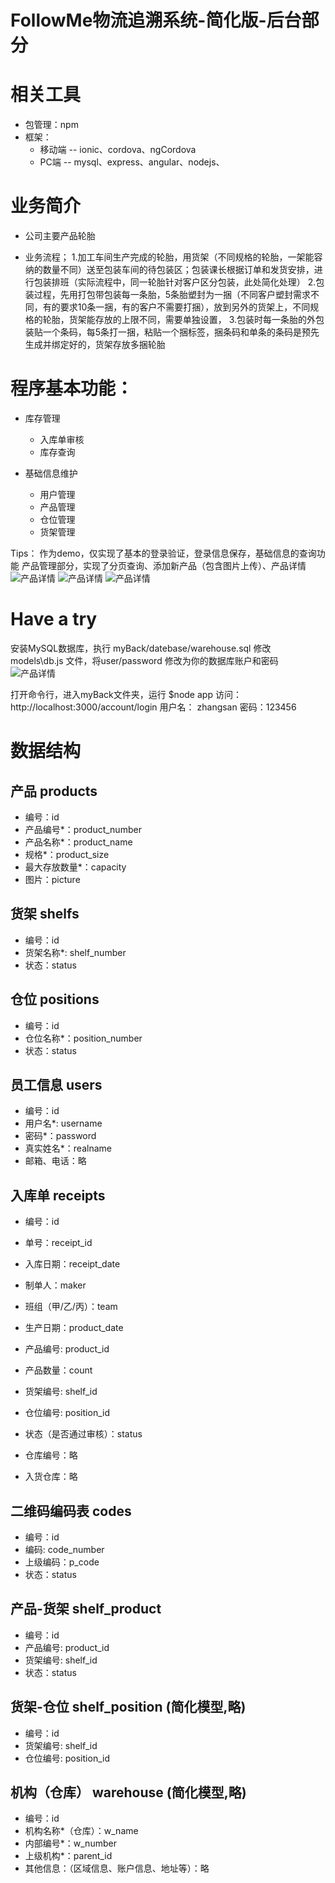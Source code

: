 # FollowMe物流追溯系统-简化版-后台部分

# 相关工具

- 包管理：npm
- 框架：
  + 移动端 -- ionic、cordova、ngCordova
  + PC端   -- mysql、express、angular、nodejs、

# 业务简介

- 公司主要产品轮胎

- 业务流程；
	1.加工车间生产完成的轮胎，用货架（不同规格的轮胎，一架能容纳的数量不同）送至包装车间的待包装区；包装课长根据订单和发货安排，进行包装排班（实际流程中，同一轮胎针对客户区分包装，此处简化处理）
	2.包装过程，先用打包带包装每一条胎，5条胎塑封为一捆（不同客户塑封需求不同，有的要求10条一捆，有的客户不需要打捆），放到另外的货架上，不同规格的轮胎，货架能存放的上限不同，需要单独设置，
	3.包装时每一条胎的外包装贴一个条码，每5条打一捆，粘贴一个捆标签，捆条码和单条的条码是预先生成并绑定好的，货架存放多捆轮胎

# 程序基本功能：

- 库存管理
  + 入库单审核
  + 库存查询

- 基础信息维护
  + 用户管理
  + 产品管理
  + 仓位管理
  + 货架管理

Tips：
作为demo，仅实现了基本的登录验证，登录信息保存，基础信息的查询功能
产品管理部分，实现了分页查询、添加新产品（包含图片上传）、产品详情
![产品详情](./public/img/2016-03-29_000757.png)
![产品详情](./public/img/2016-03-29_000850.png)
![产品详情](./public/img/2016-03-29_000909.png)

# Have a try

安装MySQL数据库，执行 myBack/datebase/warehouse.sql
修改 models\db.js 文件，将user/password 修改为你的数据库账户和密码
![产品详情](./public/img/2016-03-29_001659.png)

打开命令行，进入myBack文件夹，运行  $node app
访问： http://localhost:3000/account/login
用户名： zhangsan  密码：123456

# 数据结构

## 产品 products
- 编号：id
- 产品编号*：product_number
- 产品名称*：product_name
- 规格*：product_size
- 最大存放数量*：capacity
- 图片：picture

## 货架 shelfs
- 编号：id
- 货架名称*: shelf_number
- 状态：status

## 仓位 positions
- 编号：id
- 仓位名称*：position_number
- 状态：status

## 员工信息 users
- 编号：id
- 用户名*: username
- 密码*：password
- 真实姓名*：realname
- 邮箱、电话：略

## 入库单 receipts
- 编号：id
- 单号：receipt_id
- 入库日期：receipt_date
- 制单人：maker
- 班组（甲/乙/丙）：team
- 生产日期：product_date
- 产品编号: product_id
- 产品数量：count
- 货架编号: shelf_id
- 仓位编号: position_id
- 状态（是否通过审核）：status

- 仓库编号：略
- 入货仓库：略

## 二维码编码表 codes
- 编号：id
- 编码: code_number
- 上级编码：p_code
- 状态：status

## 产品-货架 shelf_product
- 编号：id
- 产品编号: product_id
- 货架编号: shelf_id
- 状态：status

## 货架-仓位 shelf_position (简化模型,略)
- 编号：id
- 货架编号: shelf_id
- 仓位编号: position_id

## 机构（仓库） warehouse (简化模型,略)
- 编号：id
- 机构名称*（仓库）：w_name
- 内部编号*：w_number
- 上级机构*：parent_id
- 其他信息：（区域信息、账户信息、地址等）：略
